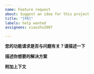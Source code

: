 ```yaml
---
name: Feature request
about: Suggest an idea for this project
title: "[FR]"
labels: help wanted
assignees: xiaozhu2007

---
```


**您的功能请求是否与问题有关？请描述一下**
<!-- 对问题的清晰、简洁的描述。当[…]的时候，我总是很沮丧 -->

**描述你想要的解决方案**
<!-- 对你想要发生的事情进行清晰简洁的描述 -->

**附加上下文**
<!--在此处添加有关功能请求的任何其他上下文或屏幕截图 -->
